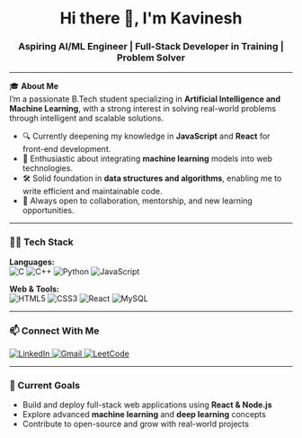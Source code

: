 <h1 align="center">Hi there 👋, I'm Kavinesh</h1>
<h3 align="center">Aspiring AI/ML Engineer | Full-Stack Developer in Training | Problem Solver</h3>

---

🎓 **About Me**  
I’m a passionate B.Tech student specializing in **Artificial Intelligence and Machine Learning**, with a strong interest in solving real-world problems through intelligent and scalable solutions.

- 🔍 Currently deepening my knowledge in **JavaScript** and **React** for front-end development.  
- 🧠 Enthusiastic about integrating **machine learning** models into web technologies.  
- 🛠️ Solid foundation in **data structures and algorithms**, enabling me to write efficient and maintainable code.  
- 🤝 Always open to collaboration, mentorship, and new learning opportunities.

---

### 🧑‍💻 Tech Stack
**Languages:**  
![C](https://img.shields.io/badge/C-00599C?style=for-the-badge&logo=c&logoColor=white)
![C++](https://img.shields.io/badge/C++-00599C?style=for-the-badge&logo=cplusplus&logoColor=white)
![Python](https://img.shields.io/badge/Python-3776AB?style=for-the-badge&logo=python&logoColor=white)
![JavaScript](https://img.shields.io/badge/JavaScript-F7DF1E?style=for-the-badge&logo=javascript&logoColor=black)

**Web & Tools:**  
![HTML5](https://img.shields.io/badge/HTML5-E34F26?style=for-the-badge&logo=html5&logoColor=white)
![CSS3](https://img.shields.io/badge/CSS3-1572B6?style=for-the-badge&logo=css3&logoColor=white)
![React](https://img.shields.io/badge/React-20232A?style=for-the-badge&logo=react&logoColor=61DAFB)
![MySQL](https://img.shields.io/badge/MySQL-00000F?style=for-the-badge&logo=mysql&logoColor=white)

---



### 📫 Connect With Me
<p align="left">
  <a href="https://www.linkedin.com/in/kavinesh-s-553b16296/" target="_blank">
    <img src="https://img.shields.io/badge/LinkedIn-blue?style=for-the-badge&logo=linkedin&logoColor=white" alt="LinkedIn">
  </a>
  <a href="mailto:kavinesh252006@gmail.com" target="_blank">
    <img src="https://img.shields.io/badge/Gmail-D14836?style=for-the-badge&logo=gmail&logoColor=white" alt="Gmail">
  </a>
  <a href="https://leetcode.com/kavinesh02" target="_blank">
    <img src="https://img.shields.io/badge/LeetCode-FFA116?style=for-the-badge&logo=leetcode&logoColor=black" alt="LeetCode">
  </a>
</p>

---

### 🚀 Current Goals
- Build and deploy full-stack web applications using **React & Node.js**
- Explore advanced **machine learning** and **deep learning** concepts
- Contribute to open-source and grow with real-world projects



